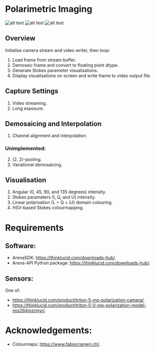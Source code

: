 # Polarimetric Imaging

![alt text](https://github.com/kyle-rosa/polarisation_imaging/blob/main/gallery/glasses.png?raw=true)
![alt text](https://github.com/kyle-rosa/polarisation_imaging/blob/main/gallery/watergun.png?raw=true)
![alt text](https://github.com/kyle-rosa/polarisation_imaging/blob/main/gallery/matchbox.png?raw=true)

## Overview
Initialise camera stream and video writer, then loop:
1. Load frame from stream buffer.
2. Demosaic frame and convert to floating point dtype.
3. Generate Stokes parameter visualisations.
4. Display visualisations on screen and write frame to video output file.

## Capture Settings
1. Video streaming.
2. Long exposure.

## Demosaicing and Interpolation
1. Channel alignment and interpolation.
### Unimplemented:
2. (2, 2)-pooling.
3. Variational demosaicing.

## Visualisation
1. Angular (0, 45, 90, and 135 degrees) intensity.
2. Stokes parameters (I, Q, and U) intensity.
3. Linear polarisation (L = Q + iU) domain colouring.
4. HSV-based Stokes colourmapping.




# Requirements
## Software:
- ArenaSDK: https://thinklucid.com/downloads-hub/.
- Arena-API Python package: https://thinklucid.com/downloads-hub/.

## Sensors:
One of:
- https://thinklucid.com/product/triton-5-mp-polarization-camera/.
- https://thinklucid.com/product/triton-5-0-mp-polarization-model-imx264mzrmyr/.

# Acknowledgements:
- Colourmaps: https://www.fabiocrameri.ch/.